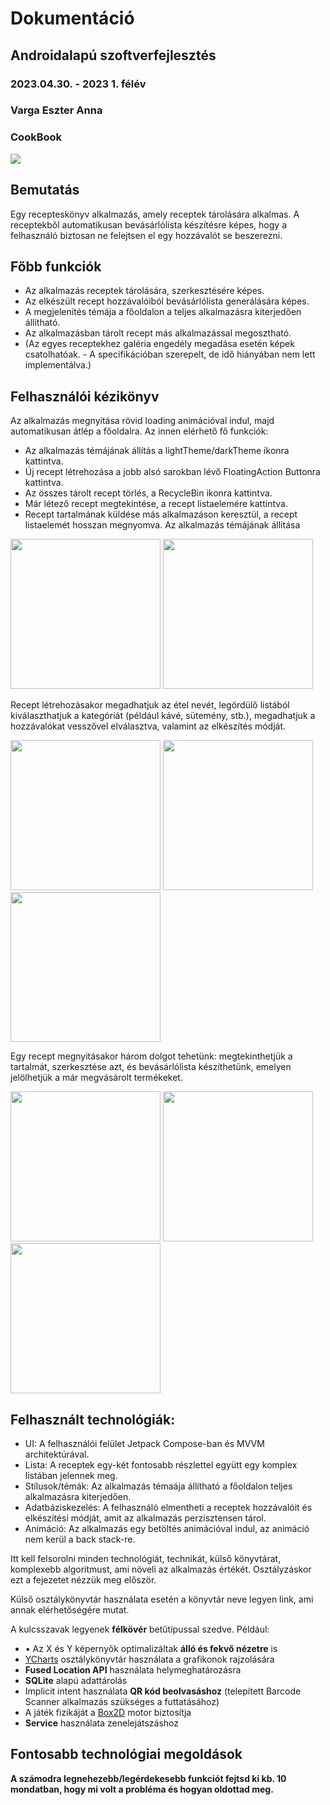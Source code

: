 # Dokumentáció

## Androidalapú szoftverfejlesztés
### 2023.04.30. - 2023 1. félév
### Varga Eszter Anna

### CookBook

![](CookBook/app/src/main/res/mipmap-xxhdpi/laplace_launcher.png)


## Bemutatás

Egy recepteskönyv alkalmazás, amely receptek tárolására alkalmas. A receptekből automatikusan bevásárlólista készítésre képes, hogy a felhasználó biztosan ne felejtsen el egy hozzávalót se beszerezni.

## Főbb funkciók

 * Az alkalmazás receptek tárolására, szerkesztésére képes.
 * Az elkészült recept hozzávalóiból bevásárlólista generálására képes.
 * A megjelenítés témája a főoldalon a teljes alkalmazásra kiterjedően állítható.
 * Az alkalmazásban tárolt recept más alkalmazással megosztható.
 * (Az egyes receptekhez galéria engedély megadása esetén képek csatolhatóak. - A specifikációban szerepelt, de idő hiányában nem lett implementálva.)

## Felhasználói kézikönyv
Az alkalmazás megnyitása rövid loading animációval indul, majd automatikusan átlép a főoldalra. Az innen elérhető fő funkciók:
 * Az alkalmazás témájának állítás a lightTheme/darkTheme ikonra kattintva.
 * Új recept létrehozása a jobb alsó sarokban lévő FloatingAction Buttonra kattintva.
 * Az összes tárolt recept törlés, a RecycleBin ikonra kattintva.
 * Már létező recept megtekintése, a recept listaelemére kattintva.
 * Recept tartalmának küldése más alkalmazáson keresztül, a recept listaelemét hosszan megnyomva.
Az alkalmazás témájának állítása
<p>
<img src ="./media/RecipesListDark.jpg" width = "240">
<img src ="./media/RecipesListLight.jpg" width = "240">
</p>
Recept létrehozásakor megadhatjuk az étel nevét, legördülő listából kiválaszthatjuk a kategóriát (például kávé, sütemény, stb.), megadhatjuk a hozzávalókat vesszővel elválasztva, valamint az elkészítés módját.
<p>
<img src ="./media/Create1.jpg" width = "240">
<img src ="./media/Create2.jpg" width = "240">
<img src ="./media/Create3.jpg" width = "240">
</p>
Egy recept megnyitásakor három dolgot tehetünk: megtekinthetjük a tartalmát, szerkesztése azt,  és bevásárlólista készíthetünk, emelyen jelölhetjük a már megvásárolt termékeket.
<p>
<img src ="./media/ViewRecipe.jpg" width = "240">
<img src ="./media/Edit.jpg" width = "240">
<img src ="./media/ViewShoppingList.jpg" width = "240">
</p>

## Felhasznált technológiák:

- UI: A felhasználói felület Jetpack Compose-ban és MVVM architektúrával.
- Lista: A receptek egy-két fontosabb részlettel együtt egy komplex listában jelennek meg. 
- Stílusok/témák: Az alkalmazás témaája állítható a főoldalon teljes alkalmazásra kiterjedően.
- Adatbáziskezelés: A felhasználó elmentheti a receptek hozzávalóit és elkészítési módját, amit az alkalmazás perzisztensen tárol.
- Animáció: Az alkalmazás egy betöltés animációval indul, az animáció nem kerül a back stack-re.

Itt kell felsorolni minden technológiát, technikát, külső könyvtárat, komplexebb algoritmust, ami növeli az alkalmazás értékét. Osztályzáskor ezt a fejezetet nézzük meg először.

Külső osztálykönyvtár használata esetén a könyvtár neve legyen link, ami annak elérhetőségére mutat.

A kulcsszavak legyenek **félkövér** betűtípussal szedve.
Például:

- •	Az X és Y képernyők optimalizáltak **álló és fekvő nézetre** is
- [YCharts](https://github.com/yml-org/YCharts) osztálykönyvtár használata a grafikonok rajzolására
- **Fused Location API** használata helymeghatározásra
- **SQLite** alapú adattárolás
- Implicit intent használata **QR kód beolvasáshoz** (telepített Barcode Scanner alkalmazás szükséges a futtatásához)
- A játék fizikáját a [Box2D](https://box2d.org/) motor biztosítja
- **Service** használata zenelejátszáshoz

## Fontosabb technológiai megoldások

**A számodra legnehezebb/legérdekesebb funkciót fejtsd ki kb.  10 mondatban, hogy mi volt a probléma és hogyan oldottad meg.**
